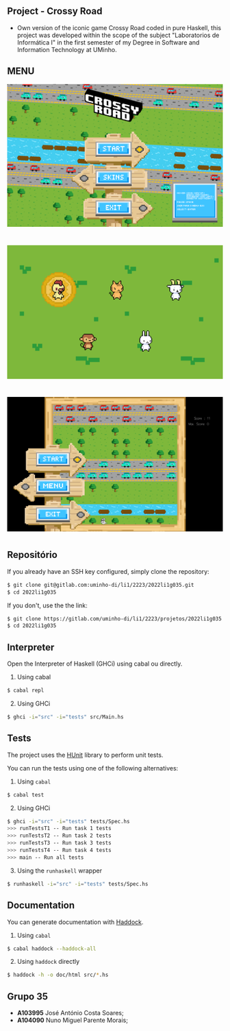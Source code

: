 ## Project - Crossy Road
- Own version of the iconic game Crossy Road coded in pure Haskell, this project was developed within the scope of the subject "Laboratorios de Informática I" in the first semester of my Degree in Software and Information Technology at UMinho.

## MENU
![MENU](src/images/MENU.png)
#
![SKINS](src/images/SKINS.png)
#
![FIM](src/images/FIM.png)
#
## Repositório

If you already have an SSH key configured, simply clone the repository:

```bash
$ git clone git@gitlab.com:uminho-di/li1/2223/2022li1g035.git
$ cd 2022li1g035
```

If you don't, use the the link:

```bash
$ git clone https://gitlab.com/uminho-di/li1/2223/projetos/2022li1g035.git
$ cd 2022li1g035
```

## Interpreter

Open the Interpreter of Haskell (GHCi) using cabal ou directly.

1. Using cabal

```bash
$ cabal repl
```

2. Using GHCi

```bash
$ ghci -i="src" -i="tests" src/Main.hs
```

## Tests

The project uses the [HUnit](https://hackage.haskell.org/package/HUnit) library to perform unit tests.

You can run the tests using one of the following alternatives:

1. Using `cabal`

```bash
$ cabal test
```

2. Using GHCi

```bash
$ ghci -i="src" -i="tests" tests/Spec.hs
>>> runTestsT1 -- Run task 1 tests
>>> runTestsT2 -- Run task 2 tests
>>> runTestsT3 -- Run task 3 tests
>>> runTestsT4 -- Run task 4 tests
>>> main -- Run all tests
```

3. Using the `runhaskell` wrapper

```bash
$ runhaskell -i="src" -i="tests" tests/Spec.hs
```

## Documentation

You can generate documentation with [Haddock](https://haskell-haddock.readthedocs.io/).

1. Using `cabal`

```bash
$ cabal haddock --haddock-all
```

2. Using `haddock` directly

```bash
$ haddock -h -o doc/html src/*.hs
```
## Grupo 35

- **A103995** José António Costa Soares;
- **A104090** Nuno Miguel Parente Morais;
